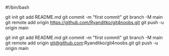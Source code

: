 #!/bin/bash
<!-- HTTPS -->
git init
git add README.md
git commit -m "first commit"
git branch -M main
git remote add origin https://github.com/Ryanditko/git4noobs.git
git push -u origin main 

<!-- SSH -->
git init
git add README.md
git commit -m "first commit"
git branch -M main
git remote add origin git@github.com:Ryanditko/git4noobs.git
git push -u origin main